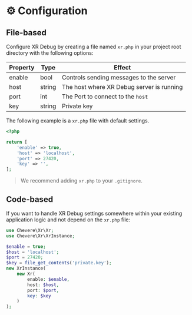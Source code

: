 # ⚙️ Configuration

## File-based

Configure XR Debug by creating a file named `xr.php` in your project root directory with the following options:

| Property | Type   | Effect                                    |
| -------- | ------ | ----------------------------------------- |
| enable   | bool   | Controls sending messages to the server   |
| host     | string | The host where XR Debug server is running |
| port     | int    | The Port to connect to the `host`         |
| key      | string | Private key                               |

The following example is a `xr.php` file with default settings.

```php
<?php

return [
    'enable' => true,
    'host' => 'localhost',
    'port' => 27420,
    'key' => '',
];
```

> We recommend adding `xr.php` to your `.gitignore`.

## Code-based

If you want to handle XR Debug settings somewhere within your existing application logic and not depend on the `xr.php` file:

```php
use Chevere\Xr\Xr;
use Chevere\Xr\XrInstance;

$enable = true;
$host = 'localhost';
$port = 27420;
$key = file_get_contents('private.key');
new XrInstance(
    new Xr(
        enable: $enable,
        host: $host,
        port: $port,
        key: $key
    )
);
```
